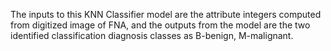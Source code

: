 The inputs to this KNN Classifier model are the attribute integers computed from digitized image of FNA, and the outputs from the model are the two identified classification diagnosis classes as B-benign, M-malignant.
